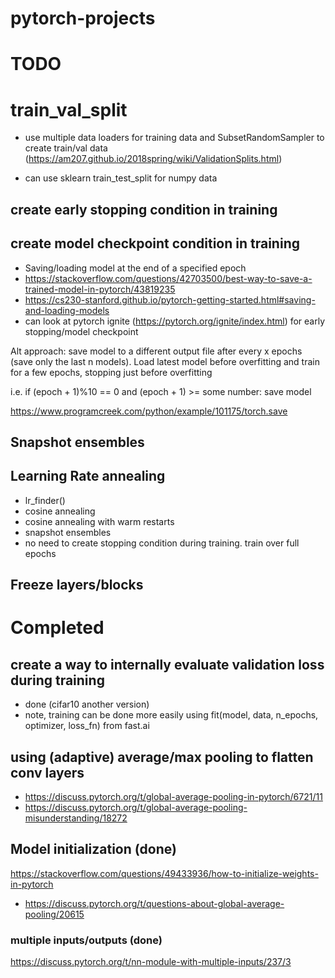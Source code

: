 # pytorch-projects

# TODO

# train_val_split
- use multiple data loaders for training data and SubsetRandomSampler to create train/val data (https://am207.github.io/2018spring/wiki/ValidationSplits.html)

- can use sklearn train_test_split for numpy data


## create early stopping condition in training

## create model checkpoint condition in training
-  Saving/loading model at the end of a specified epoch 
- https://stackoverflow.com/questions/42703500/best-way-to-save-a-trained-model-in-pytorch/43819235
- https://cs230-stanford.github.io/pytorch-getting-started.html#saving-and-loading-models
- can look at pytorch ignite (https://pytorch.org/ignite/index.html) for early stopping/model checkpoint

Alt approach: save model to a different output file after every x epochs (save only the last n models). Load latest model before overfitting and train for a few epochs, stopping just before overfitting

i.e. if (epoch + 1)%10 == 0 and (epoch + 1) >= some number:
        save model

https://www.programcreek.com/python/example/101175/torch.save

## Snapshot ensembles



## Learning Rate annealing
- lr_finder()
- cosine annealing
- cosine annealing with warm restarts
- snapshot ensembles
- no need to create stopping condition during training. train over full epochs

## Freeze layers/blocks


# Completed

## create a way to internally evaluate validation loss during training
- done (cifar10 another version)
- note, training can be done more easily using fit(model, data, n_epochs, optimizer, loss_fn) from fast.ai


## using (adaptive) average/max pooling to flatten conv layers
- https://discuss.pytorch.org/t/global-average-pooling-in-pytorch/6721/11
- https://discuss.pytorch.org/t/global-average-pooling-misunderstanding/18272


## Model initialization (done)
https://stackoverflow.com/questions/49433936/how-to-initialize-weights-in-pytorch
- https://discuss.pytorch.org/t/questions-about-global-average-pooling/20615

### multiple inputs/outputs (done)
https://discuss.pytorch.org/t/nn-module-with-multiple-inputs/237/3


